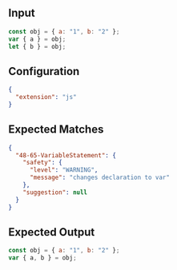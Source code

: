 
## Input
```javascript input
const obj = { a: "1", b: "2" };
var { a } = obj;
let { b } = obj;
```

## Configuration
```json configuration
{
  "extension": "js"
}
```

## Expected Matches
```json expected matches
{
  "48-65-VariableStatement": {
    "safety": {
      "level": "WARNING",
      "message": "changes declaration to var"
    },
    "suggestion": null
  }
}
```

## Expected Output
```javascript expected output
const obj = { a: "1", b: "2" };
var { a, b } = obj;
```
